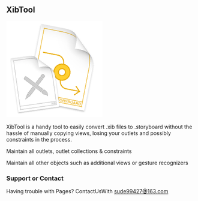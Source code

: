 ## XibTool

 ![image](https://raw.githubusercontent.com/MinusPlusDD/xibtool/master/icon.png)

XibTool is a handy tool to easily convert .xib files to .storyboard without the hassle of manually copying views, losing your outlets and possibly constraints in the process.

Maintain all outlets, outlet collections & constraints

Maintain all other objects such as additional views or gesture recognizers

### Support or Contact

Having trouble with Pages? ContactUsWith  sude99427@163.com
